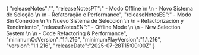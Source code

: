 {
  "releaseNotes":"",
  "releaseNotesPT":" - Modo Offline \n \n - Novo Sistema de Seleção \n \n - Refatoração e Performance",
  "releaseNotesES":" - Modo Sin Conexión \n \n Nuevo Sistema de Selección \n \n - Refactorización y Rendimiento",
  "releaseNotesEN":" - Offline Mode \n \n - New Selection System \n \n - Code Refactoring & Performance",
  "minimumOsVersion":"1.1.216",
  "minimumPlayVersion":"1.1.216",
  "version":"1.1.216",
  "releaseDate":"2025-07-28T15:00:00Z"
}

